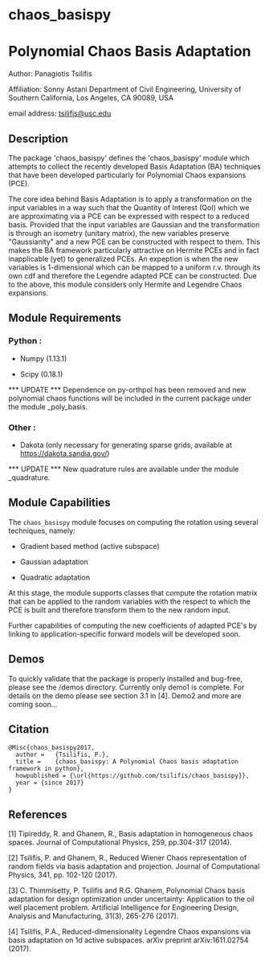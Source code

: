 # chaos_basispy
Polynomial Chaos Basis Adaptation
=================================

Author:       Panagiotis Tsilifis

Affiliation:  Sonny Astani Department of Civil Engineering, 
              University of Southern California, Los Angeles, CA 90089, USA

email address: tsilifis@usc.edu

Description
-----------

The package 'chaos_basispy' defines the 'chaos_basispy' module which attempts to 
collect the recently developed Basis Adaptation (BA) techniques that have been developed 
particularly for Polynomial Chaos expansions (PCE). 

The core idea behind Basis Adaptation is to apply a transformation on the input variables
in a way such that the Quantity of Interest (QoI) which we are approximating via a PCE can
be expressed with respect to a reduced basis. Provided that the input variables are Gaussian
and the transformation is through an isometry (unitary matrix), the new variables preserve 
"Gaussianity" and a new PCE can be constructed with respect to them. This makes the BA 
framework particularly attractive on Hermite PCEs and in fact inapplicable (yet) to 
generalized PCEs. An expeption is when the new variables is 1-dimensional which can be mapped
to a uniform r.v. through its own cdf and therefore the Legendre adapted PCE can be constructed.
Due to the above, this module considers only Hermite and Legendre Chaos expansions.

Module Requirements
-------------------
### Python :

- Numpy (1.13.1)

- Scipy (0.18.1)

*** UPDATE *** Dependence on py-orthpol has been removed and new polynomial chaos functions will be included in the current package under the module _poly_basis.


### Other :

- Dakota (only necessary for generating sparse grids, available at https://dakota.sandia.gov/) 

*** UPDATE *** New quadrature rules are available under the module _quadrature.  

Module Capabilities
-------------------

The `chaos_basispy` module focuses on computing the rotation using several techniques, namely:

- Gradient based method (active subspace)

- Gaussian adaptation

- Quadratic adaptation 

At this stage, the module supports classes that compute the rotation matrix that can be applied to the random variables with the respect to which the PCE is built and therefore transform them to the new random input. 

Further capabilities of computing the new coefficients of adapted PCE's by linking to application-specific forward models will be developed soon.

Demos
-----

To quickly validate that the package is properly installed and bug-free, please see the /demos directory. Currently only demo1 is complete. For details on the demo please see section 3.1 in [4]. Demo2 and more are coming soon...

Citation
--------

    @Misc{chaos_basispy2017,
      author =   {Tsilifis, P.},
      title =    {chaos_basispy: A Polynomial Chaos basis adaptation framework in python},
      howpublished = {\url{https://github.com/tsilifis/chaos_basispy}},
      year = {since 2017}
    }

References
----------

[1] Tipireddy, R. and Ghanem, R., Basis adaptation in homogeneous chaos spaces. Journal of Computational Physics, 259, pp.304-317 (2014).

[2] Tsilifis, P. and Ghanem, R., Reduced Wiener Chaos representation of random fields via basis adaptation and projection. Journal of Computational Physics, 341, pp. 102-120 (2017).

[3] C. Thimmisetty, P. Tsilifis and R.G. Ghanem, Polynomial Chaos basis adaptation for design optimization under uncertainty: Application to the oil well placement problem. Artificial Intelligence for Engineering Design, Analysis and Manufacturing, 31(3), 265-276 (2017).

[4] Tsilifis, P.A., Reduced-dimensionality Legendre Chaos expansions via basis adaptation on 1d active subspaces. arXiv preprint arXiv:1611.02754 (2017).
